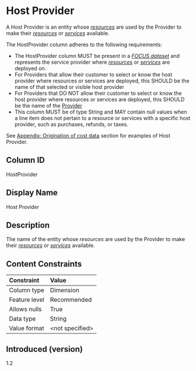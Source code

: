 # Host Provider

A Host Provider is an entity whose [*resources*](#glossary:resource) are used by the Provider to make their [*resources*](#glossary:resource) or [*services*](#glossary:service) available.

The HostProvider column adheres to the following requirements:

* The HostProvider column MUST be present in a [*FOCUS dataset*](#glossary:FOCUS-dataset) and represents the service provider where [*resources*](#glossary:resource) or [*services*](#glossary:service) are deployed on.
* For Providers that allow their customer to select or know the host provider where resources or services are deployed, this SHOULD be the name of that selected or visible host provider
* For Providers that DO NOT allow their customer to select or know the host provider where resources or services are deployed, this SHOULD be the name of the [Provider](#provider)
* This column MUST be of type String and MAY contain null values when a line item does not pertain to a resource or services with a specific host provider, such as purchases, refunds, or taxes.

See [Appendix: Origination of cost data](#originationofcostdata) section for examples of Host Provider.

## Column ID

HostProvider

## Display Name

Host Provider

## Description

The name of the entity whose *resources* are used by the Provider to make their [*resources*](#glossary:resource) or [*services*](#glossary:service) available.

## Content Constraints

| Constraint      | Value            |
|:----------------|:-----------------|
| Column type     | Dimension        |
| Feature level   | Recommended      |
| Allows nulls    | True             |
| Data type       | String           |
| Value format    | \<not specified> |

## Introduced (version)

1.2
